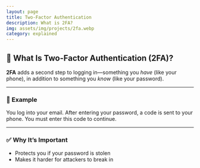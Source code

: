 ```yaml
---
layout: page
title: Two-Factor Authentication
description: What is 2FA?
img: assets/img/projects/2fa.webp
category: explained
---
```


## 🔐 What Is Two-Factor Authentication (2FA)?

**2FA** adds a second step to logging in—something you _have_ (like your phone), in addition to something you _know_ (like your password).

---

### 🧪 Example

You log into your email. After entering your password, a code is sent to your phone. You must enter this code to continue.

---

### ✅ Why It’s Important

- Protects you if your password is stolen
- Makes it harder for attackers to break in
